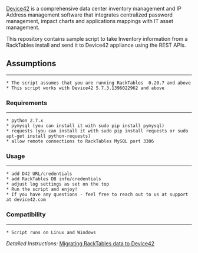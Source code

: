 [Device42](http://www.device42.com/) is a comprehensive data center inventory management and IP Address management software 
that integrates centralized password management, impact charts and applications mappings with IT asset management.

This repository contains sample script to take Inventory information from a RackTables install and send it to Device42 appliance using the REST APIs.

## Assumptions
-----------------------------
    * The script assumes that you are running RackTables  0.20.7 and above
    * This script works with Device42 5.7.3.1396022962 and above

### Requirements
-----------------------------
    * python 2.7.x
    * pymysql (you can install it with sudo pip install pymysql)
    * requests (you can install it with sudo pip install requests or sudo apt-get install python-requests)
	* allow remote connections to RackTables MySQL port 3306

### Usage
-----------------------------
    * add D42 URL/credentials
    * add RackTables DB info/credentials
    * adjust log settings as set on the top
    * Run the script and enjoy!
    * If you have any questions - feel free to reach out to us at support at device42.com
    
### Compatibility
-----------------------------
    * Script runs on Linux and Windows



*Detailed Instructions:*
[Migrating RackTables data to Device42](http://blog.device42.com/2014/05/migrating-racktables-data-to-device42/)
